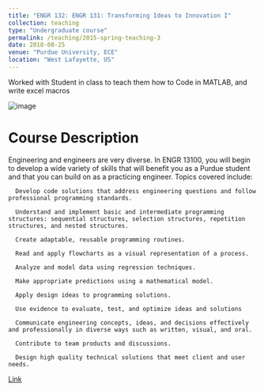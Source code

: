 ```yaml
---
title: "ENGR 132: ENGR 131: Transforming Ideas to Innovation I"
collection: teaching
type: "Undergraduate course"
permalink: /teaching/2015-spring-teaching-3
date: 2018-08-25
venue: "Purdue University, ECE"
location: "West Lafayette, US"
---
```


Worked with Student in class to teach them how to Code in MATLAB, and write excel macros

![image](https://sne21star.github.io/images/matlab.png')


Course Description
======
Engineering and engineers are very diverse. In ENGR 13100, you will begin to develop a wide variety of skills that will benefit you as a Purdue student and that you can build on as a practicing engineer. Topics covered include:

      Develop code solutions that address engineering questions and follow professional programming standards. 
      
      Understand and implement basic and intermediate programming structures: sequential structures, selection structures, repetition structures, and nested structures. 
      
      Create adaptable, reusable programming routines.
      
      Read and apply flowcharts as a visual representation of a process.
      
      Analyze and model data using regression techniques.
      
      Make appropriate predictions using a mathematical model. 
      
      Apply design ideas to programming solutions.
      
      Use evidence to evaluate, test, and optimize ideas and solutions
      
      Communicate engineering concepts, ideas, and decisions effectively and professionally in diverse ways such as written, visual, and oral.
      
      Contribute to team products and discussions. 
      
      Design high quality technical solutions that meet client and user needs.


[Link](https://engineering.purdue.edu/ENE/Academics/Undergrad/FYE/Syllabi/ENGR132/index.html)

